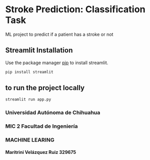 # Stroke Prediction: Classification Task

ML project to predict if a patient has a stroke or not
## Streamlit Installation

Use the package manager [pip](https://pip.pypa.io/en/stable/) to install streamlit.

```bash
pip install streamlit
```

## to run the project locally

```bash
streamlit run app.py
```
### Universidad Autónoma de Chihuahua
### MIC 2 Facultad de Ingeniería
### MACHINE LEARING
#### Maritrini Velázquez Ruiz 329675